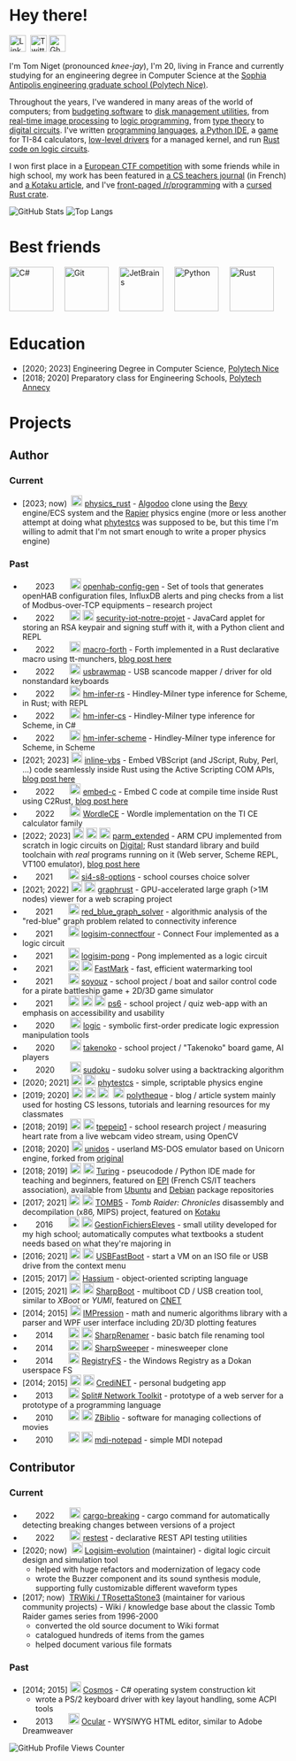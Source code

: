 # Hey there!

[<img alt="LinkedIn" height=30 src="https://cdn.jsdelivr.net/gh/devicons/devicon/icons/linkedin/linkedin-original.svg" />](https://www.linkedin.com/in/tom-niget/)  [<img alt="Twitter" height=30 src="https://cdn.jsdelivr.net/gh/devicons/devicon/icons/twitter/twitter-original.svg" />](https://twitter.com/zdimension_)
 [<img alt="Ghost (Blog)" height=30 src="https://ghost.org/images/logos/ghost-logo-orb.png" />](https://zdimension.fr)

I'm Tom Niget (pronounced *knee-jay*), I'm 20, living in France and currently studying for an engineering degree in Computer Science at the [Sophia Antipolis engineering graduate school (Polytech Nice)](https://polytech.univ-cotedazur.fr/).

Throughout the years, I've wandered in many areas of the world of computers; from [budgeting software](https://github.com/zdimension/CrediNET) to [disk management utilities](https://github.com/zdimension/SharpBoot), from [real-time image processing](https://github.com/zdimension/tpepeip1) to [logic programming](https://github.com/zdimension/si4-s8-options), from [type theory](https://github.com/zdimension/hm-infer-scheme) to [digital circuits](https://github.com/zdimension/logisim-pong). I've written [programming languages](https://github.com/HassiumTeam/Hassium), [a Python IDE](https://github.com/TuringApp/Turing), a [game](https://github.com/zdimension/wordle-ce) for TI-84 calculators, [low-level drivers](https://github.com/CosmosOS/Cosmos) for a managed kernel, and run [Rust code on logic circuits](https://twitter.com/zdimension_/status/1554953047847337985).

I won first place in a [European CTF competition](https://esisar.grenoble-inp.fr/en/about/csaw-results) with some friends while in high school, my work has been featured in [a CS teachers journal](https://www.epi.asso.fr/revue/lu/l1806n.htm) (in French) and [a Kotaku article](https://www.kotaku.com.au/2018/02/decompiled-tomb-raider-source-code-reveals-loads-of-vulgar-commentary/), and I've [front-paged /r/programming](https://www.reddit.com/r/programming/comments/t0pzxb/tired_of_safe_programming_embed_c_directly_in/) with a [cursed Rust crate](https://github.com/zdimension/embed-c).

![GitHub Stats](https://github-readme-stats.vercel.app/api?username=zdimension&count_private=true&show_icons=true&include_all_commits=true&theme=nord)
![Top Langs](https://github-readme-stats.vercel.app/api/top-langs/?username=zdimension&layout=compact&hide=lua&theme=nord)

# Best friends

<img alt="C#" height=80 src="https://cdn.jsdelivr.net/gh/devicons/devicon/icons/csharp/csharp-original.svg">     <img alt="Git" height=80 src="https://cdn.jsdelivr.net/gh/devicons/devicon/icons/git/git-original.svg">     <img alt="JetBrains" height=80 src="https://resources.jetbrains.com/storage/products/company/brand/logos/jb_beam.svg">     <img alt="Python" height=80 src="https://cdn.jsdelivr.net/gh/devicons/devicon/icons/python/python-original.svg">     <img alt="Rust" width=80 src="https://upload.wikimedia.org/wikipedia/commons/0/0f/Original_Ferris.svg" />


# Education

- [2020; 2023] Engineering Degree in Computer Science, [Polytech Nice](https://polytech.univ-cotedazur.fr/)
- [2018; 2020] Preparatory class for Engineering Schools, [Polytech Annecy](https://www.polytech.univ-smb.fr/)

# Projects

## Author

### Current

- \[2023; now)  <img alt="Rust" height=20 src="https://cdn.jsdelivr.net/gh/devicons/devicon/icons/rust/rust-plain.svg"> [physics_rust](https://github.com/zdimension/physics_rust) - [Algodoo](http://www.algodoo.com/) clone using the [Bevy](https://github.com/bevyengine/bevy) engine/ECS system and the [Rapier](https://github.com/dimforge/rapier) physics engine (more or less another attempt at doing what [phytestcs](https://github.com/zdimension/phytestcs) was supposed to be, but this time I'm willing to admit that I'm not smart enough to write a proper physics engine)

### Past

-       2023       <img alt="Python" height=20 src="https://cdn.jsdelivr.net/gh/devicons/devicon/icons/python/python-original.svg"> [openhab-config-gen](https://github.com/zdimension/openhab-config-gen) - Set of tools that generates openHAB configuration files, InfluxDB alerts and ping checks from a list of Modbus-over-TCP equipments – research project
-       2022       <img alt="Java" height=20 src="https://cdn.jsdelivr.net/gh/devicons/devicon/icons/java/java-original.svg"> <img alt="Python" height=20 src="https://cdn.jsdelivr.net/gh/devicons/devicon/icons/python/python-original.svg"> [security-iot-notre-projet](https://github.com/zdimension/security-iot-notre-projet) - JavaCard applet for storing an RSA keypair and signing stuff with it, with a Python client and REPL
-       2022       <img alt="Rust" height=20 src="https://cdn.jsdelivr.net/gh/devicons/devicon/icons/rust/rust-plain.svg"> [macro-forth](https://github.com/zdimension/macro-forth) - Forth implemented in a Rust declarative macro using tt-munchers, [blog post here](https://zdimension.fr/stack-machines-and-where-to-find-them/)
-       2022       <img alt="Rust" height=20 src="https://cdn.jsdelivr.net/gh/devicons/devicon/icons/rust/rust-plain.svg"> [usbrawmap](https://github.com/zdimension/usbrawmap) - USB scancode mapper / driver for old nonstandard keyboards
-       2022       <img alt="Rust" height=20 src="https://cdn.jsdelivr.net/gh/devicons/devicon/icons/rust/rust-plain.svg"> [hm-infer-rs](https://github.com/zdimension/hm-infer-rs) - Hindley-Milner type inference for Scheme, in Rust; with REPL
-       2022       <img alt="C#" height=20 src="https://cdn.jsdelivr.net/gh/devicons/devicon/icons/csharp/csharp-original.svg"> [hm-infer-cs](https://github.com/zdimension/hm-infer-cs) - Hindley-Milner type inference for Scheme, in C#
-       2022       <img alt="Racket" height=20 src="https://upload.wikimedia.org/wikipedia/commons/c/c1/Racket-logo.svg"> [hm-infer-scheme](https://github.com/zdimension/hm-infer-scheme) - Hindley-Milner type inference for Scheme, in Scheme
- \[2021; 2023] <img alt="Rust" height=20 src="https://cdn.jsdelivr.net/gh/devicons/devicon/icons/rust/rust-plain.svg"> [inline-vbs](https://github.com/zdimension/inline-vbs) - Embed VBScript (and JScript, Ruby, Perl, ...) code seamlessly inside Rust using the Active Scripting COM APIs, [blog post here](https://zdimension.fr/how-i-learned-to-stop-worrying-and-love-macros/)
-       2022       <img alt="Rust" height=20 src="https://cdn.jsdelivr.net/gh/devicons/devicon/icons/rust/rust-plain.svg"> [embed-c](https://github.com/zdimension/embed-c) - Embed C code at compile time inside Rust using C2Rust, [blog post here](https://zdimension.fr/how-i-learned-to-stop-worrying-and-love-macros/)
-       2022       <img alt="C" height=20 src="https://cdn.jsdelivr.net/gh/devicons/devicon/icons/c/c-original.svg"> [WordleCE](https://github.com/zdimension/wordle-ce) - Wordle implementation on the TI CE calculator family
- \[2022; 2023] <img alt="C" height=20 src="https://cdn.jsdelivr.net/gh/devicons/devicon/icons/c/c-original.svg"> <img alt="Racket" height=20 src="https://upload.wikimedia.org/wikipedia/commons/c/c1/Racket-logo.svg"> <img alt="Rust" height=20 src="https://cdn.jsdelivr.net/gh/devicons/devicon/icons/rust/rust-plain.svg"> [parm_extended](https://github.com/zdimension/parm_extended) - ARM CPU implemented from scratch in logic circuits on [Digital](https://github.com/hneemann/Digital); Rust standard library and build toolchain with *real* programs running on it (Web server, Scheme REPL, VT100 emulator), [blog post here](https://zdimension.fr/crabs-all-the-way-down/)
-       2021       <img alt="Prolog" height=20 src="https://starbeamrainbowlabs.com/images/logos/swi-prolog.svg"> [si4-s8-options](https://github.com/zdimension/si4-s8-options) - school courses choice solver
- \[2021; 2022] <img alt="Rust" height=20 src="https://cdn.jsdelivr.net/gh/devicons/devicon/icons/rust/rust-plain.svg"> <img alt="OpenGL" height=20 src="https://cdn.jsdelivr.net/gh/devicons/devicon/icons/opengl/opengl-plain.svg"> [graphrust](https://github.com/zdimension/graphrust) - GPU-accelerated large graph (>1M nodes) viewer for a web scraping project
-       2021       <img alt="C++" height=20 src="https://cdn.jsdelivr.net/gh/devicons/devicon/icons/cplusplus/cplusplus-original.svg"> [red_blue_graph_solver](https://github.com/thomasarmel/red_blue_graph_solver_1) - algorithmic analysis of the "red-blue" graph problem related to connectivity inference
-       2021       <img alt="Logisim circuit" height=20 src="https://upload.wikimedia.org/wikipedia/commons/b/ba/Logisim-icon.svg"> [logisim-connectfour](https://github.com/zdimension/logisim-connectfour) - Connect Four implemented as a logic circuit
-       2021       <img alt="Logisim circuit" height=20 src="https://upload.wikimedia.org/wikipedia/commons/b/ba/Logisim-icon.svg"> [logisim-pong](https://github.com/zdimension/logisim-pong) - Pong implemented as a logic circuit
-       2021       <img alt="C#" height=20 src="https://cdn.jsdelivr.net/gh/devicons/devicon/icons/csharp/csharp-original.svg"> <img alt="Windows Forms" height=20 src="https://i.imgur.com/lrqrIUg.png"> [FastMark](https://github.com/zdimension/FastMark) - fast, efficient watermarking tool
-       2021       <img alt="Java" height=20 src="https://cdn.jsdelivr.net/gh/devicons/devicon/icons/java/java-original.svg"> [soyouz](https://github.com/zdimension/pns-si3-qgl-2021-soyouz) - school project / boat and sailor control code for a pirate battleship game + 2D/3D game simulator
-       2021       <img alt="Angular" height=20 src="https://cdn.jsdelivr.net/gh/devicons/devicon/icons/angularjs/angularjs-original.svg"> <img alt="CSS" height=20 src="https://cdn.jsdelivr.net/gh/devicons/devicon/icons/css3/css3-original.svg"> <img alt="TypeScript" height=20 src="https://cdn.jsdelivr.net/gh/devicons/devicon/icons/typescript/typescript-original.svg"> [ps6](https://github.com/zdimension/2020-2021-ps6-polytechnicois) - school project / quiz web-app with an emphasis on accessibility and usability
-       2020       <img alt="Python" height=20 src="https://cdn.jsdelivr.net/gh/devicons/devicon/icons/python/python-original.svg"> [logic](https://github.com/zdimension/logic) - symbolic first-order predicate logic expression manipulation tools
-       2020       <img alt="Java" height=20 src="https://cdn.jsdelivr.net/gh/devicons/devicon/icons/java/java-original.svg"> [takenoko](https://github.com/zdimension/takenoko) - school project / "Takenoko" board game, AI players
-       2020       <img alt="C++" height=20 src="https://cdn.jsdelivr.net/gh/devicons/devicon/icons/cplusplus/cplusplus-original.svg"> [sudoku](https://github.com/zdimension/sudoku) - sudoku solver using a backtracking algorithm
- \[2020; 2021] <img alt="C#" height=20 src="https://cdn.jsdelivr.net/gh/devicons/devicon/icons/csharp/csharp-original.svg"> <img alt="SFML" height=20 src="https://upload.wikimedia.org/wikipedia/commons/a/a0/SFML_Logo.svg"> [phytestcs](https://github.com/zdimension/phytestcs) - simple, scriptable physics engine
- \[2019; 2020] <img alt="PHP" height=20 src="https://cdn.jsdelivr.net/gh/devicons/devicon/icons/php/php-original.svg"> <img alt="Laravel" height=20 src="https://cdn.jsdelivr.net/gh/devicons/devicon/icons/laravel/laravel-plain.svg"> <img alt="JavaScript" height=20 src="https://cdn.jsdelivr.net/gh/devicons/devicon/icons/javascript/javascript-original.svg">  <img alt="MySQL" height=20 src="https://cdn.jsdelivr.net/gh/devicons/devicon/icons/mysql/mysql-original.svg"> [polytheque](https://github.com/zdimension/polytheque) - blog / article system mainly used for hosting CS lessons, tutorials and learning resources for my classmates
- \[2018; 2019] <img alt="Python" height=20 src="https://cdn.jsdelivr.net/gh/devicons/devicon/icons/python/python-original.svg"> <img alt="OpenCV" height=20 src="https://opencv.org/wp-content/uploads/2020/07/OpenCV_logo_no_text-1.svg"> [tpepeip1](https://github.com/zdimension/tpepeip1) - school research project / measuring heart rate from a live webcam video stream, using OpenCV
- \[2018; 2020] <img alt="C" height=20 src="https://cdn.jsdelivr.net/gh/devicons/devicon/icons/c/c-original.svg"> [unidos](https://github.com/zdimension/unidos) - userland MS-DOS emulator based on Unicorn engine, forked from [original](https://github.com/aquynh/unidos)
- \[2018; 2019] <img alt="Python" height=20 src="https://cdn.jsdelivr.net/gh/devicons/devicon/icons/python/python-original.svg"> <img alt="Qt" height=20 src="https://upload.wikimedia.org/wikipedia/commons/0/0b/Qt_logo_2016.svg"> [Turing](https://github.com/TuringApp/Turing) - pseucodode / Python IDE made for teaching and beginners, featured on [EPI](https://www.epi.asso.fr/revue/lu/l1806n.htm) (French CS/IT teachers association), available from [Ubuntu](https://packages.ubuntu.com/source/focal/turing) and [Debian](https://packages.debian.org/buster/turing) package repositories
- \[2017; 2021] <img alt="C" height=20 src="https://cdn.jsdelivr.net/gh/devicons/devicon/icons/c/c-original.svg"> <img alt="C++" height=20 src="https://cdn.jsdelivr.net/gh/devicons/devicon/icons/cplusplus/cplusplus-original.svg"> [TOMB5](https://github.com/TOMB5/TOMB5) - *Tomb Raider: Chronicles* disassembly and decompilation (x86, MIPS) project, featured on [Kotaku](https://www.kotaku.com.au/2018/02/decompiled-tomb-raider-source-code-reveals-loads-of-vulgar-commentary/)
-       2016       <img alt="C#" height=20 src="https://cdn.jsdelivr.net/gh/devicons/devicon/icons/csharp/csharp-original.svg"> <img alt="Windows Forms" height=20 src="https://i.imgur.com/lrqrIUg.png"> [GestionFichiersEleves](https://github.com/zdimension/GestionFichiersEleves) - small utility developed for my high school; automatically computes what textbooks a student needs based on what they're majoring in
- \[2016; 2021] <img alt="C#" height=20 src="https://cdn.jsdelivr.net/gh/devicons/devicon/icons/csharp/csharp-original.svg"> <img alt="Windows Forms" height=20 src="https://i.imgur.com/lrqrIUg.png"> [USBFastBoot](https://github.com/zdimension/USBFastBoot) - start a VM on an ISO file or USB drive from the context menu
- \[2015; 2017] <img alt="C#" height=20 src="https://cdn.jsdelivr.net/gh/devicons/devicon/icons/csharp/csharp-original.svg"> [Hassium](https://github.com/HassiumTeam/Hassium) - object-oriented scripting language
- \[2015; 2021] <img alt="C#" height=20 src="https://cdn.jsdelivr.net/gh/devicons/devicon/icons/csharp/csharp-original.svg"> <img alt="Windows Forms" height=20 src="https://i.imgur.com/lrqrIUg.png"> [SharpBoot](https://github.com/zdimension/SharpBoot) - multiboot CD / USB creation tool, similar to *XBoot* or *YUMI*, featured on [CNET](https://download.cnet.com/SharpBoot/3000-18513_4-76449825.html)
- \[2014; 2015] <img alt="C#" height=20 src="https://cdn.jsdelivr.net/gh/devicons/devicon/icons/csharp/csharp-original.svg"> [IMPression](https://github.com/zdimension/IMPression) - math and numeric algorithms library with a parser and WPF user interface including 2D/3D plotting features
-       2014       <img alt="C#" height=20 src="https://cdn.jsdelivr.net/gh/devicons/devicon/icons/csharp/csharp-original.svg"> <img alt="Windows Forms" height=20 src="https://i.imgur.com/lrqrIUg.png"> [SharpRenamer](https://github.com/zdimension/SharpRenamer) - basic batch file renaming tool
-       2014       <img alt="C#" height=20 src="https://cdn.jsdelivr.net/gh/devicons/devicon/icons/csharp/csharp-original.svg"> <img alt="Windows Forms" height=20 src="https://i.imgur.com/lrqrIUg.png"> [SharpSweeper](https://github.com/zdimension/SharpSweeper) - minesweeper clone
-       2014       <img alt="C#" height=20 src="https://cdn.jsdelivr.net/gh/devicons/devicon/icons/csharp/csharp-original.svg"> [RegistryFS](https://github.com/zdimension/RegistryFS) - the Windows Registry as a Dokan userspace FS
- \[2014; 2015] <img alt="C#" height=20 src="https://cdn.jsdelivr.net/gh/devicons/devicon/icons/csharp/csharp-original.svg"> <img alt="Windows Forms" height=20 src="https://i.imgur.com/lrqrIUg.png"> [CrediNET](https://github.com/zdimension/CrediNET) - personal budgeting app
-       2013       <img alt="C#" height=20 src="https://cdn.jsdelivr.net/gh/devicons/devicon/icons/csharp/csharp-original.svg"> [Split# Network Toolkit](https://github.com/zdimension/splitsharpnettoolkit) - prototype of a web server for a prototype of a programming language
-       2010       <img alt="VB.NET" height=20 src="https://upload.wikimedia.org/wikipedia/commons/4/40/VB.NET_Logo.svg"> <img alt="Windows Forms" height=20 src="https://i.imgur.com/lrqrIUg.png"> [ZBiblio](https://github.com/zdimension/zbiblio) - software for managing collections of movies
-       2010       <img alt="VB.NET" height=20 src="https://upload.wikimedia.org/wikipedia/commons/4/40/VB.NET_Logo.svg"> <img alt="Windows Forms" height=20 src="https://i.imgur.com/lrqrIUg.png"> [mdi-notepad](https://github.com/zdimension/mdi-notepad) - simple MDI notepad

## Contributor

### Current

-       2022       <img alt="Rust" height=20 src="https://cdn.jsdelivr.net/gh/devicons/devicon/icons/rust/rust-plain.svg"> [cargo-breaking](https://github.com/iomentum/cargo-breaking) - cargo command for automatically detecting breaking changes between versions of a project
-       2022       <img alt="Rust" height=20 src="https://cdn.jsdelivr.net/gh/devicons/devicon/icons/rust/rust-plain.svg"> [restest](https://github.com/iomentum/restest) - declarative REST API testing utilities
- \[2020; now)  <img alt="Java" height=20 src="https://cdn.jsdelivr.net/gh/devicons/devicon/icons/java/java-original.svg"> [Logisim-evolution](https://github.com/logisim-evolution/logisim-evolution) (maintainer) - digital logic circuit design and simulation tool
    - helped with huge refactors and modernization of legacy code
    - wrote the Buzzer component and its sound synthesis module, supporting fully customizable different waveform types
- \[2017; now)  [TRWiki / TRosettaStone3](https://trwiki.earvillage.net/) (maintainer for various community projects) - Wiki / knowledge base about the classic Tomb Raider games series from 1996-2000
    - converted the old source document to Wiki format
    - catalogued hundreds of items from the games
    - helped document various file formats

### Past

- \[2014; 2015] <img alt="C#" height=20 src="https://cdn.jsdelivr.net/gh/devicons/devicon/icons/csharp/csharp-original.svg"> [Cosmos](https://github.com/CosmosOS/Cosmos) - C# operating system construction kit
    - wrote a PS/2 keyboard driver with key layout handling, some ACPI tools
-       2013       <img alt="C#" height=20 src="https://cdn.jsdelivr.net/gh/devicons/devicon/icons/csharp/csharp-original.svg"> [Ocular](https://github.com/zdimension/Ocular) - WYSIWYG HTML editor, similar to Adobe Dreamweaver

![GitHub Profile Views Counter](https://komarev.com/ghpvc/?username=zdimension)

